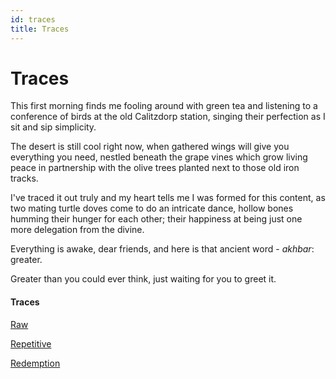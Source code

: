 ```yaml
---
id: traces
title: Traces
---
```


# Traces

This first morning finds me
fooling around with green tea
and listening to a conference of birds
at the old Calitzdorp station,
singing their perfection as I sit
and sip simplicity.

The desert is still cool right now,
when gathered wings will give you 
everything you need,
nestled beneath the grape vines
which grow living peace in partnership
with the olive trees planted
next to those old iron tracks.

I've traced it out truly
and my heart tells me
I was formed for this content,
as two mating turtle doves
come to do an intricate dance,
hollow bones humming their hunger
for each other;
their happiness at being just one
more delegation from the divine.

Everything is awake, dear friends,
and here is that ancient word - _akhbar_:
greater.

Greater than you could ever think,
just waiting for you to greet it.

#### Traces

[Raw](https://www.youtube.com/watch?v=GnApthgw4Mo "Redemption in NY")

[Repetitive](https://www.youtube.com/watch?v=55s3T7VRQSc "Redemption all over the world")

[Redemption](https://www.goodreads.com/book/show/35187179-the-conference-of-the-birds)

